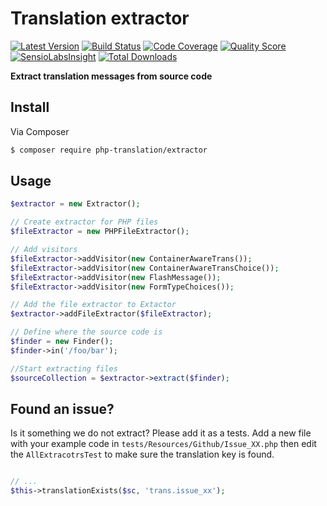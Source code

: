 # Translation extractor

[![Latest Version](https://img.shields.io/github/release/php-translation/extractor.svg?style=flat-square)](https://github.com/php-translation/extractor/releases)
[![Build Status](https://travis-ci.org/php-translation/extractor.svg?branch=master)](http://travis-ci.org/php-translation/extractor)
[![Code Coverage](https://img.shields.io/scrutinizer/coverage/g/php-translation/extractor.svg?style=flat-square)](https://scrutinizer-ci.com/g/php-translation/extractor)
[![Quality Score](https://img.shields.io/scrutinizer/g/php-translation/extractor.svg?style=flat-square)](https://scrutinizer-ci.com/g/php-translation/extractor)
[![SensioLabsInsight](https://insight.sensiolabs.com/projects/a5ae0cbe-f213-4ba6-94da-e9cffed86256/mini.png)](https://insight.sensiolabs.com/projects/a5ae0cbe-f213-4ba6-94da-e9cffed86256)
[![Total Downloads](https://img.shields.io/packagist/dt/php-translation/extractor.svg?style=flat-square)](https://packagist.org/packages/php-translation/extractor)

**Extract translation messages from source code**


## Install

Via Composer

``` bash
$ composer require php-translation/extractor
```

## Usage

```php
$extractor = new Extractor();

// Create extractor for PHP files
$fileExtractor = new PHPFileExtractor();

// Add visitors
$fileExtractor->addVisitor(new ContainerAwareTrans());
$fileExtractor->addVisitor(new ContainerAwareTransChoice());
$fileExtractor->addVisitor(new FlashMessage());
$fileExtractor->addVisitor(new FormTypeChoices());

// Add the file extractor to Extactor
$extractor->addFileExtractor($fileExtractor);

// Define where the source code is
$finder = new Finder();
$finder->in('/foo/bar');

//Start extracting files
$sourceCollection = $extractor->extract($finder);
```

## Found an issue?

Is it something we do not extract? Please add it as a tests. Add a new file with your example code in
`tests/Resources/Github/Issue_XX.php` then edit the `AllExtracotrsTest` to make sure the translation
key is found. 

```php

// ...
$this->translationExists($sc, 'trans.issue_xx');

```
